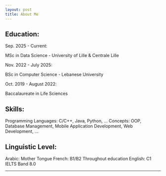 ```yaml
---
layout: post
title: About Me
---
```


## Education:

Sep. 2025 - Current:

  MSc in Data Science - University of Lille & Centrale Lille

Nov. 2022 - July 2025:

  BSc in Computer Science - Lebanese University

Oct. 2019 - August 2022:

  Baccalaureate in Life Sciences

## Skills:

  Programming Languages: C/C++, Java, Python, ...
  Concepts: OOP, Database Management, Mobile Application Development, Web Development, ...

## Linguistic Level:

  Arabic: Mother Tongue
  French: B1/B2 Throughout education
  English: C1 IELTS Band 8.0





-----


